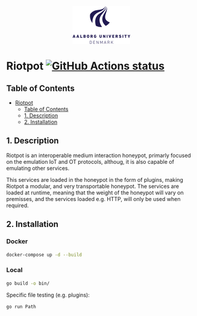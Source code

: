 
<div align="center">
  <img src="AAUgraphics/aau_logo.png" height="100">
</div>

# Riotpot <a href="https://github.com/aau-network-security/riotpot/actions"><img alt="GitHub Actions status" src="https://github.com/aau-network-security/riotpot/workflows/cyber/badge.svg"></a> 


## Table of Contents
- [Riotpot](#riotpot-) <!-- no toc -->
  - [Table of Contents](#table-of-contents)
  - [1. Description](#1-description)
  - [2. Installation](#2-installation)


## 1. Description
Riotpot is an interoperable medium interaction honeypot, primarly focused on the emulation IoT and OT protocols, althoug, it is also capable of emulating other services.

This services are loaded in the honeypot in the form of plugins, making Riotpot a modular, and very transportable honeypot. The services are loaded at runtime, meaning that the weight of the honeypot will vary on premisses, and the services loaded e.g. HTTP, will only be used when required.

## 2. Installation


### Docker
```bash
docker-compose up -d --build
```
### Local

```bash
go build -o bin/
```

Specific file testing (e.g. plugins):
```bash
go run Path
```